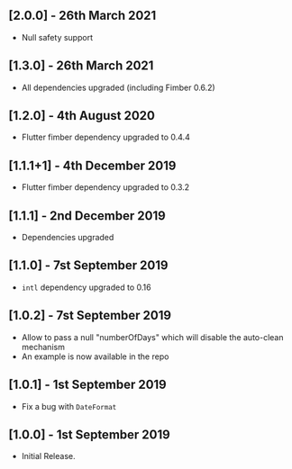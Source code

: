 ## [2.0.0] - 26th March 2021  
  
* Null safety support

## [1.3.0] - 26th March 2021  
  
* All dependencies upgraded (including Fimber 0.6.2)

## [1.2.0] - 4th August 2020  
  
* Flutter fimber dependency upgraded to 0.4.4

## [1.1.1+1] - 4th December 2019  
  
* Flutter fimber dependency upgraded to 0.3.2

## [1.1.1] - 2nd December 2019  
  
* Dependencies upgraded

## [1.1.0] - 7st September 2019  
  
* `intl` dependency upgraded to 0.16

## [1.0.2] - 7st September 2019  
  
* Allow to pass a null "numberOfDays" which will disable the auto-clean mechanism
* An example is now available in the repo

## [1.0.1] - 1st September 2019  
  
* Fix a bug with `DateFormat`

## [1.0.0] - 1st September 2019  
  
* Initial Release.